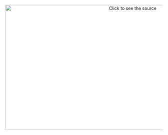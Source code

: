 <div align="center">
	<br>
	<a href="https://github.com/da5nsy/css-in-readme-like-wat/blame/main/header.svg">
		<img src="header.svg" width="800" height="400" alt="Click to see the source">
	</a>
	<br>
</div>


